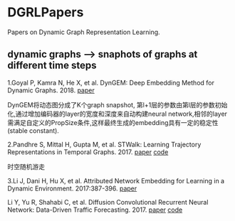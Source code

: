 # DGRLPapers
Papers on Dynamic Graph Representation Learning.



## dynamic graphs --> snaphots of graphs at different time steps

1.Goyal P, Kamra N, He X, et al. DynGEM: Deep Embedding Method for Dynamic Graphs. 2018. [paper](http://cn.arxiv.org/pdf/1805.11273)

DynGEM将动态图分成了K个graph snapshot, 第l+1层的参数由第l层的参数初始化,通过增加编码器的layer的宽度和深度来自动构建neural network,相邻的layer需满足自定义的PropSize条件,这样最终生成的embedding具有一定的稳定性(stable constant).

2.Pandhre S, Mittal H, Gupta M, et al. STWalk: Learning Trajectory Representations in Temporal Graphs. 2017. [paper](http://cn.arxiv.org/abs/1711.04150) [code](https://github.com/supriya-pandhre/STWalk)

时空随机游走

3.Li J, Dani H, Hu X, et al. Attributed Network Embedding for Learning in a Dynamic Environment. 2017:387-396. [paper](http://cn.arxiv.org/abs/1706.01860)



Li Y, Yu R, Shahabi C, et al. Diffusion Convolutional Recurrent Neural Network: Data-Driven Traffic Forecasting. 2017. [paper](http://cn.arxiv.org/pdf/1707.01926) [code](https://github.com/liyaguang/DCRNN)
